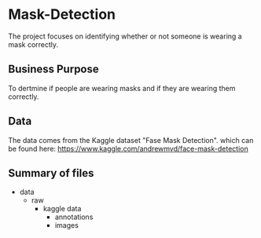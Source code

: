 # Mask-Detection
The project focuses on identifying whether or not someone is wearing a mask correctly.

## Business Purpose
To dertmine if people are wearing masks and if they are wearing them correctly.

## Data
The data comes from the Kaggle dataset "Fase Mask Detection". which can be found here: https://www.kaggle.com/andrewmvd/face-mask-detection

## Summary of files
- data
  - raw
    - kaggle data
      - annotations
      - images
